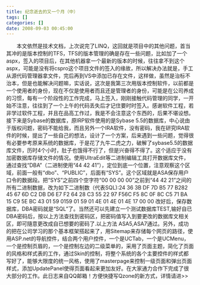 ```yaml
---
title: 纪念逝去的又一个月（中）
tags: []
categories: []
date: 2008-09-03 00:45:00 
---
```



&emsp;&emsp;本文依然是技术文档，上次说完了LINQ，这回就是项目中的其他问题，首当其冲的是版本控制的TFS，TFS的版本管理的确是存在一些问题，比如加了一个aspx，签入的项目后，在其他机器拿一个最新的版本的时候，往往拿不到这个aspx，可能是没有将cspro这个项目文件的签入的缘故，所以解决办法就是，手工从源代码管理器拿文件，完后再到VS中添加已存在文件，这样做，虽然是治标不治本，但是也能解决问题嘛，实话说，这次是我第三次用版本控制软件，以前都是一个使用者的身份，现在不仅是使用者而且还是管理者的身份，可能是在公司养成的习惯，每有一个阶段性的工作完成，马上签入，刚刚接触代码管理的同学，一开始不注意，往往到了一个上午的代码丢失后才记住要时时签入。感谢软件工程，若非学过软件工程，并且在品高工作过，我是不会注意这个东西的，后果不堪设想。接下来是Sybase的数据库，原IRP软件使用的是Sybase 5.5的数据库，中心说由于版权问题，密码不能给我，而且另外一个IRA软件，没有密码，我在研究IRA软件的时候，提出了一些自己的想法，设计了一个方案，后来遇到一些问题，觉得很有必要参考原来系统的数据库，于是花了九牛二虎之力，破解了sybase5.5的数据库文件，历时4个小时，肚子也饿得不行了，但是兴奋得不得了。这个适应于没有加密数据库存储文件的情况。使用UltraEdit等二进制编辑工具打开数据库文件，通过查找“DBA”（二进制使用“44 42 41”），定位到底一个位置，注意观察这个区域，前面一般有“dbo”、“PUBLIC”，后面有“SYS”。这个区域就是ASA保存用户口令的数据段。把“SYS”之前四个空字符“00 00 00 00”之前到“44 42 21”之间的所有二进制数据，改为如下二进制数（代表SQL):24 36 3B DF 7D B5 77 B282 45 67 6D C2 DB D6 E7 F2 64 28 C3 55 22 97 F56C F5 8C 0F 8C C5 71 BA 15 C9 5E BC 43 01 59 0159 01 59 01 4E 01 4E 01 4E 17 00 00 改好后，保存数据库，DBA密码就是“SQL”了。当然还可以先建立一个测试数据库TEST,输好自已 DBA密码后，按以上方法查找到密码区，把密码值写入到要更改的数据库文相关区，即可隨意更改成自已想要的密码了.以上方法 ASA5,ASA7通过。另外，成功的把在公司学习的那个基本框架搭起来了，用Sitemap来存储每个网页的路径，使用ASP.net的导航控件，结合两个用户控件，一个是UCTab，一个是UCMenu，一个是控制页眉的，一个是控制左边的二级菜单的，采用了页面主题，简化了页面的风格和样式表的工作，通过Skin的控制，将整个系统的各个主要控件的样式都写好了，能够大限度的统一风格，使用了masterpage来控制一级页面和弹出页面样式，添加UpdatePanel使得页面看起来更加友好。在大家通力合作下完成了很大部分的工作。此日志来自QQ邮箱！方便快捷写Qzone的新方式，详情请进>>